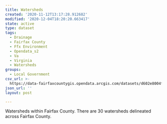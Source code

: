 ```yaml
---
title: Watersheds
created: '2020-11-12T13:17:28.912682'
modified: '2020-12-04T18:20:20.663417'
state: active
type: dataset
tags:
  - Drainage
  - Fairfax County
  - Ffx Environment
  - Opendata_s2
  - Va
  - Virginia
  - Watersheds
groups:
  - Local Government
csv_url: >-
  https://data-fairfaxcountygis.opendata.arcgis.com/datasets/d602e8004fb4496392259217e71d1921_3.csv?outSR=%7B%22latestWkid%22%3A2283%2C%22wkid%22%3A102746%7D
json_url: ''
layout: post

---
```

Watersheds within Fairfax County. There are 30 watersheds delineated across Fairfax County.
